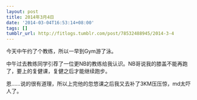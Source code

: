 ```yaml
---
layout: post
title: 2014年3月4日
date: '2014-03-04T16:53:14+08:00'
tags: []
tumblr_url: http://fitlogs.tumblr.com/post/78532488945/2014-3-4
---
```

今天中午约了个教练，所以一早到Gym游了泳。

中午过去教练同学引荐了一位更NB的教练给我认识。NB哥说我的膝盖不能再跑了，要上的复健课，复健之后才能继续跑步。

恩……说的很有道理，所以上完他的忽悠课之后我又去补了3KM压压惊，md太吓人了。
